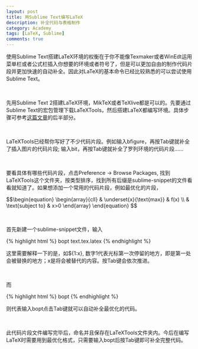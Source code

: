 ```yaml
---
layout: post
title: 用Sublime Text编写LaTeX
description: 补全代码与表格制作
category: Academy
tags: [LaTeX, Sublime]
comments: true
---
```

<script type="text/javascript" src="http://cdn.mathjax.org/mathjax/latest/MathJax.js?config=TeX-AMS-MML_HTMLorMML"></script>

使用Sublime Text搭建LaTeX环境的权衡在于你不能像Texmaker或者WinEdt运用菜单栏或者公式栏插入你想要的环境或者符号了，但是可以更加自由的制作代码片段并更加快速的自动补全。因此对LaTeX的基本命令已经比较熟悉的可以尝试使用Sublime Text。

<br/>

先用Sublime Text 2搭建LaTeX环境，MikTeX或者TeXlive都是可以的。先要通过Sublime Text的宏包管理下载LaTeXTools，然后搭建LaTeX都编写环境。具体步骤可参考[这篇文章](http://elegantlatex.org/2014/04/21/sublime-text-latex/)的后半部分。

<br/>

LaTeXTools已经帮你写好了不少代码片段。例如输入bfigure，再按Tab键就补全了插入图片的代码片段; 输入bit，再按Tab键就补全了罗列环境的代码片段……

<br/>

要看具体有哪些代码片段，点击Preference -> Browse Packages, 找到LaTeXTools这个文件夹，按类型排序，找到所有后缀是sublime-snippet的文件看看就知道了。如果想添加一个常用的代码片段，例如最优化的片段，


<p>$$\begin{equation}  
 \begin{array}{cll}
 & \underset{x}{\text{max}}  & f(x) \\
 & \text{subject to}  & x>0
 \end{array}
\end{equation}
$$</p>
 
 <br/>

首先新建一个sublime-snippet文件，输入

{% highlight html %}
<snippet>
	<content><![CDATA[
\begin{equation*}
 \begin{aligned}
 & \underset{${1:x}}{\text{${2:max}}}
 & & ${3:f_0(x)} \\\\
 & \text{subject to}
 & & ${4:f_i(x) \leq b_i, \; i = 1, \ldots, m.}
 \end{aligned}
\end{equation*}
]]></content>
	<tabTrigger>bopt</tabTrigger>
	<scope>text.tex.latex</scope>
</snippet>
{% endhighlight %}

这里需要解释一下的是，如${1:x}, 数字1代表光标第一次停留的地方，即是第一处会被替换的地方；x是将会被替代的内容。按Tab键会依次推进。

<br/>

而

{% highlight html %}
<tabTrigger>bopt</tabTrigger>
{% endhighlight %}
  

则代表输入bopt点击Tab键就可以自动补全最优化的代码。

<br/>

此代码片段文件编写完毕后，命名并且保存在LaTeXTools文件夹内。今后在编写LaTeX时需要用到最优化格式，只需要输入bopt后按Tab键即可补全完整代码。

